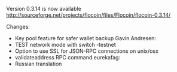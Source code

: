 Version 0.3.14 is now available
http://sourceforge.net/projects/flocoin/files/Flocoin/flocoin-0.3.14/

Changes:
* Key pool feature for safer wallet backup
Gavin Andresen:
* TEST network mode with switch -testnet
* Option to use SSL for JSON-RPC connections on unix/osx
* validateaddress RPC command
eurekafag:
* Russian translation
